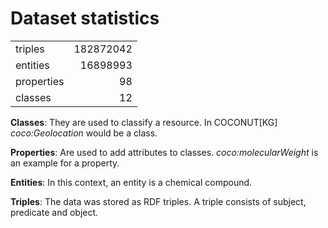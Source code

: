 # Dataset statistics

<table>
                        <tr>
                            <td>triples</td>
                            <td align="right">182872042</td>
                        </tr>
                        <tr>
                            <td>entities</td>
                            <td align="right">16898993</td>
                        </tr>
                        <tr>
                            <td>properties</td>
                            <td align="right">98</td>
                        </tr>
                        <tr>
                            <td>classes</td>
                            <td align="right">12</td>
                        </tr>
                    </table>

**Classes**: They are used to classify a resource. In COCONUT[KG] *coco:Geolocation* would be a class.

**Properties**: Are used to add attributes to classes. *coco:molecularWeight* is an example for a property.

**Entities**: In this context, an entity is a chemical compound.

**Triples**: The data was stored as RDF triples. A triple consists of subject, predicate and object.
